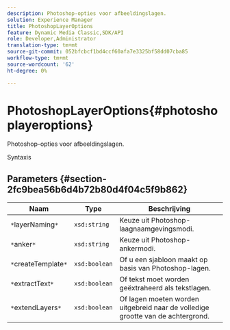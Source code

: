 ```yaml
---
description: Photoshop-opties voor afbeeldingslagen.
solution: Experience Manager
title: PhotoshopLayerOptions
feature: Dynamic Media Classic,SDK/API
role: Developer,Administrator
translation-type: tm+mt
source-git-commit: 052bfcbcf1bd4ccf60afa7e3325bf58dd07cba85
workflow-type: tm+mt
source-wordcount: '62'
ht-degree: 0%

---
```



# PhotoshopLayerOptions{#photoshoplayeroptions}

Photoshop-opties voor afbeeldingslagen.

Syntaxis

## Parameters {#section-2fc9bea56b6d4b72b80d4f04c5f9b862}

| Naam | Type | Beschrijving |
|---|---|---|
| `*`layerNaming`*` | `xsd:string` | Keuze uit Photoshop-laagnaamgevingsmodi. |
| `*`anker`*` | `xsd:string` | Keuze uit Photoshop-ankermodi. |
| `*`createTemplate`*` | `xsd:boolean` | Of u een sjabloon maakt op basis van Photoshop-lagen. |
| `*`extractText`*` | `xsd:boolean` | Of tekst moet worden geëxtraheerd als tekstlagen. |
| `*`extendLayers`*` | `xsd:boolean` | Of lagen moeten worden uitgebreid naar de volledige grootte van de achtergrond. |

